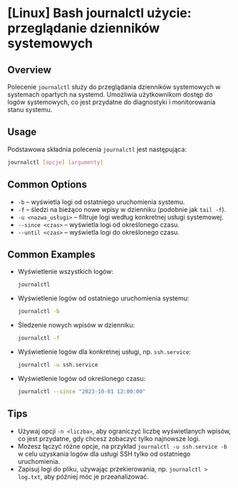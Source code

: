 # [Linux] Bash journalctl użycie: przeglądanie dzienników systemowych

## Overview
Polecenie `journalctl` służy do przeglądania dzienników systemowych w systemach opartych na systemd. Umożliwia użytkownikom dostęp do logów systemowych, co jest przydatne do diagnostyki i monitorowania stanu systemu.

## Usage
Podstawowa składnia polecenia `journalctl` jest następująca:

```bash
journalctl [opcje] [argumenty]
```

## Common Options
- `-b` – wyświetla logi od ostatniego uruchomienia systemu.
- `-f` – śledzi na bieżąco nowe wpisy w dzienniku (podobnie jak `tail -f`).
- `-u <nazwa_usługi>` – filtruje logi według konkretnej usługi systemowej.
- `--since <czas>` – wyświetla logi od określonego czasu.
- `--until <czas>` – wyświetla logi do określonego czasu.

## Common Examples
- Wyświetlenie wszystkich logów:
  ```bash
  journalctl
  ```

- Wyświetlenie logów od ostatniego uruchomienia systemu:
  ```bash
  journalctl -b
  ```

- Śledzenie nowych wpisów w dzienniku:
  ```bash
  journalctl -f
  ```

- Wyświetlenie logów dla konkretnej usługi, np. `ssh.service`:
  ```bash
  journalctl -u ssh.service
  ```

- Wyświetlenie logów od określonego czasu:
  ```bash
  journalctl --since "2023-10-01 12:00:00"
  ```

## Tips
- Używaj opcji `-n <liczba>`, aby ograniczyć liczbę wyświetlanych wpisów, co jest przydatne, gdy chcesz zobaczyć tylko najnowsze logi.
- Możesz łączyć różne opcje, na przykład `journalctl -u ssh.service -b` w celu uzyskania logów dla usługi SSH tylko od ostatniego uruchomienia.
- Zapisuj logi do pliku, używając przekierowania, np. `journalctl > log.txt`, aby później móc je przeanalizować.